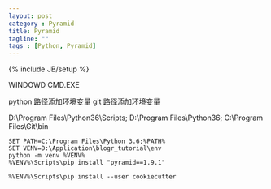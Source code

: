 ```yaml
---
layout: post
category : Pyramid
title: Pyramid
tagline: ""
tags : [Python, Pyramid]
---
```

{% include JB/setup %}




WINDOWD 
CMD.EXE

python 路径添加环境变量
git 路径添加环境变量

D:\Program Files\Python36\Scripts\;
D:\Program Files\Python36\;
C:\Program Files\Git\bin

    SET PATH=C:\Program Files\Python 3.6;%PATH%
    SET VENV=D:\Application\blogr_tutorial\env
    python -m venv %VENV%
    %VENV%\Scripts\pip install "pyramid==1.9.1"
    
    %VENV%\Scripts\pip install --user cookiecutter
